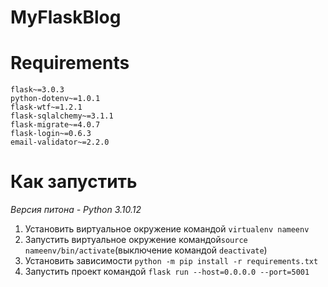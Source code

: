 # MyFlaskBlog

# Requirements
```
flask~=3.0.3
python-dotenv~=1.0.1
flask-wtf~=1.2.1
flask-sqlalchemy~=3.1.1
flask-migrate~=4.0.7
flask-login~=0.6.3
email-validator~=2.2.0
```
# Как запустить
_Версия питона - Python 3.10.12_

1. Установить виртуальное окружение командой `virtualenv nameenv`
2. Запустить виртуальное окружение командой`source nameenv/bin/activate`(выключение командой `deactivate`)
3. Установить зависимости `python -m pip install -r requirements.txt`
4. Запустить проект командой `flask run --host=0.0.0.0 --port=5001`